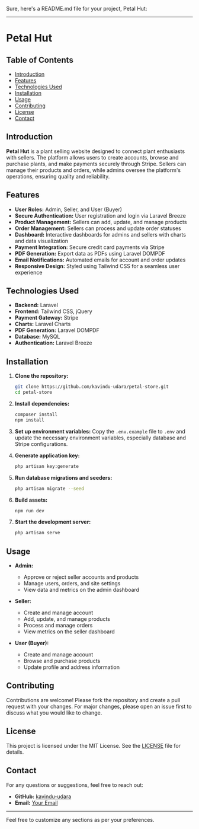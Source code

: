 Sure, here's a README.md file for your project, Petal Hut:

---

# Petal Hut

## Table of Contents
- [Introduction](#introduction)
- [Features](#features)
- [Technologies Used](#technologies-used)
- [Installation](#installation)
- [Usage](#usage)
- [Contributing](#contributing)
- [License](#license)
- [Contact](#contact)

## Introduction
**Petal Hut** is a plant selling website designed to connect plant enthusiasts with sellers. The platform allows users to create accounts, browse and purchase plants, and make payments securely through Stripe. Sellers can manage their products and orders, while admins oversee the platform's operations, ensuring quality and reliability.

## Features
- **User Roles:** Admin, Seller, and User (Buyer)
- **Secure Authentication:** User registration and login via Laravel Breeze
- **Product Management:** Sellers can add, update, and manage products
- **Order Management:** Sellers can process and update order statuses
- **Dashboard:** Interactive dashboards for admins and sellers with charts and data visualization
- **Payment Integration:** Secure credit card payments via Stripe
- **PDF Generation:** Export data as PDFs using Laravel DOMPDF
- **Email Notifications:** Automated emails for account and order updates
- **Responsive Design:** Styled using Tailwind CSS for a seamless user experience

## Technologies Used
- **Backend:** Laravel
- **Frontend:** Tailwind CSS, jQuery
- **Payment Gateway:** Stripe
- **Charts:** Laravel Charts
- **PDF Generation:** Laravel DOMPDF
- **Database:** MySQL
- **Authentication:** Laravel Breeze

## Installation
1. **Clone the repository:**
   ```sh
   git clone https://github.com/kavindu-udara/petal-store.git
   cd petal-store
   ```

2. **Install dependencies:**
   ```sh
   composer install
   npm install
   ```

3. **Set up environment variables:**
   Copy the `.env.example` file to `.env` and update the necessary environment variables, especially database and Stripe configurations.

4. **Generate application key:**
   ```sh
   php artisan key:generate
   ```

5. **Run database migrations and seeders:**
   ```sh
   php artisan migrate --seed
   ```

6. **Build assets:**
   ```sh
   npm run dev
   ```

7. **Start the development server:**
   ```sh
   php artisan serve
   ```

## Usage
- **Admin:**
  - Approve or reject seller accounts and products
  - Manage users, orders, and site settings
  - View data and metrics on the admin dashboard

- **Seller:**
  - Create and manage account
  - Add, update, and manage products
  - Process and manage orders
  - View metrics on the seller dashboard

- **User (Buyer):**
  - Create and manage account
  - Browse and purchase products
  - Update profile and address information

## Contributing
Contributions are welcome! Please fork the repository and create a pull request with your changes. For major changes, please open an issue first to discuss what you would like to change.

## License
This project is licensed under the MIT License. See the [LICENSE](LICENSE) file for details.

## Contact
For any questions or suggestions, feel free to reach out:
- **GitHub:** [kavindu-udara](https://github.com/kavindu-udara)
- **Email:** [Your Email](mailto:udarakavindu99@gmail.com)

---

Feel free to customize any sections as per your preferences.
